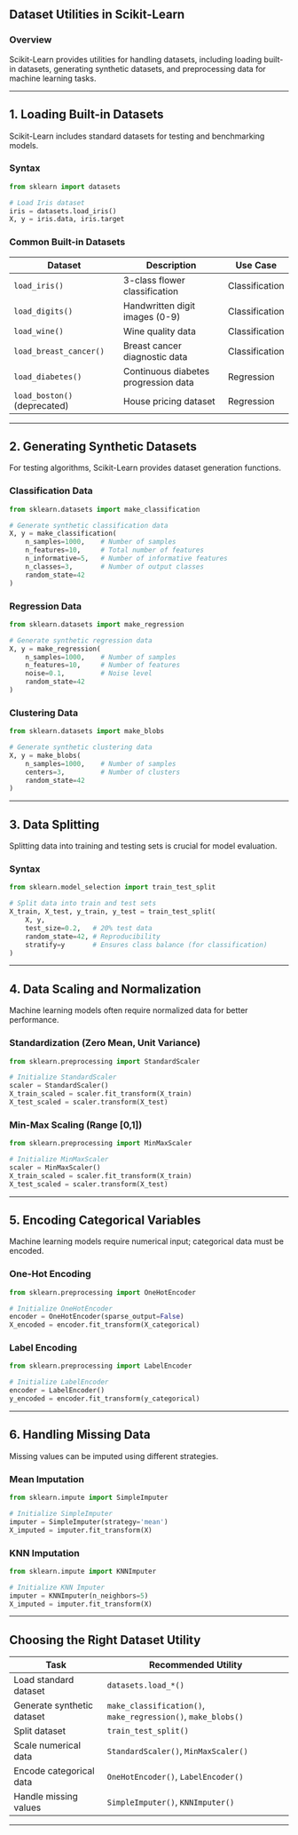 ## **Dataset Utilities in Scikit-Learn**  

### **Overview**  
Scikit-Learn provides utilities for handling datasets, including loading built-in datasets, generating synthetic datasets, and preprocessing data for machine learning tasks.  

---

## **1. Loading Built-in Datasets**  
Scikit-Learn includes standard datasets for testing and benchmarking models.  

### **Syntax**  
```python
from sklearn import datasets

# Load Iris dataset
iris = datasets.load_iris()
X, y = iris.data, iris.target
```

### **Common Built-in Datasets**  

| Dataset | Description | Use Case |
|---------|------------|----------|
| `load_iris()` | 3-class flower classification | Classification |
| `load_digits()` | Handwritten digit images (0-9) | Classification |
| `load_wine()` | Wine quality data | Classification |
| `load_breast_cancer()` | Breast cancer diagnostic data | Classification |
| `load_diabetes()` | Continuous diabetes progression data | Regression |
| `load_boston()` (deprecated) | House pricing dataset | Regression |

---

## **2. Generating Synthetic Datasets**  
For testing algorithms, Scikit-Learn provides dataset generation functions.  

### **Classification Data**  
```python
from sklearn.datasets import make_classification

# Generate synthetic classification data
X, y = make_classification(
    n_samples=1000,    # Number of samples
    n_features=10,     # Total number of features
    n_informative=5,   # Number of informative features
    n_classes=3,       # Number of output classes
    random_state=42
)
```

### **Regression Data**  
```python
from sklearn.datasets import make_regression

# Generate synthetic regression data
X, y = make_regression(
    n_samples=1000,    # Number of samples
    n_features=10,     # Number of features
    noise=0.1,         # Noise level
    random_state=42
)
```

### **Clustering Data**  
```python
from sklearn.datasets import make_blobs

# Generate synthetic clustering data
X, y = make_blobs(
    n_samples=1000,    # Number of samples
    centers=3,         # Number of clusters
    random_state=42
)
```

---

## **3. Data Splitting**  
Splitting data into training and testing sets is crucial for model evaluation.  

### **Syntax**  
```python
from sklearn.model_selection import train_test_split

# Split data into train and test sets
X_train, X_test, y_train, y_test = train_test_split(
    X, y, 
    test_size=0.2,   # 20% test data
    random_state=42, # Reproducibility
    stratify=y       # Ensures class balance (for classification)
)
```

---

## **4. Data Scaling and Normalization**  
Machine learning models often require normalized data for better performance.  

### **Standardization (Zero Mean, Unit Variance)**  
```python
from sklearn.preprocessing import StandardScaler

# Initialize StandardScaler
scaler = StandardScaler()
X_train_scaled = scaler.fit_transform(X_train)
X_test_scaled = scaler.transform(X_test)
```

### **Min-Max Scaling (Range [0,1])**  
```python
from sklearn.preprocessing import MinMaxScaler

# Initialize MinMaxScaler
scaler = MinMaxScaler()
X_train_scaled = scaler.fit_transform(X_train)
X_test_scaled = scaler.transform(X_test)
```

---

## **5. Encoding Categorical Variables**  
Machine learning models require numerical input; categorical data must be encoded.  

### **One-Hot Encoding**  
```python
from sklearn.preprocessing import OneHotEncoder

# Initialize OneHotEncoder
encoder = OneHotEncoder(sparse_output=False)
X_encoded = encoder.fit_transform(X_categorical)
```

### **Label Encoding**  
```python
from sklearn.preprocessing import LabelEncoder

# Initialize LabelEncoder
encoder = LabelEncoder()
y_encoded = encoder.fit_transform(y_categorical)
```

---

## **6. Handling Missing Data**  
Missing values can be imputed using different strategies.  

### **Mean Imputation**  
```python
from sklearn.impute import SimpleImputer

# Initialize SimpleImputer
imputer = SimpleImputer(strategy='mean')
X_imputed = imputer.fit_transform(X)
```

### **KNN Imputation**  
```python
from sklearn.impute import KNNImputer

# Initialize KNN Imputer
imputer = KNNImputer(n_neighbors=5)
X_imputed = imputer.fit_transform(X)
```

---

## **Choosing the Right Dataset Utility**  

| Task | Recommended Utility |
|------|----------------------|
| Load standard dataset | `datasets.load_*()` |
| Generate synthetic dataset | `make_classification()`, `make_regression()`, `make_blobs()` |
| Split dataset | `train_test_split()` |
| Scale numerical data | `StandardScaler()`, `MinMaxScaler()` |
| Encode categorical data | `OneHotEncoder()`, `LabelEncoder()` |
| Handle missing values | `SimpleImputer()`, `KNNImputer()` |

---